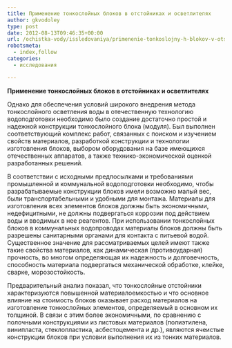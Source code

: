 ```yaml
---
title: Применение тонкослойных блоков в отстойниках и осветлителях
author: gkvodoley
type: post
date: 2012-08-13T09:46:35+00:00
url: /ochistka-vody/issledovaniya/primenenie-tonkoslojny-h-blokov-v-otstojnikah-i-osvetlitelyah.html
robotsmeta:
  - index,follow
categories:
  - исследования

---
```

 **Применение тонкослойных блоков в отстойниках и осветлителях**
  
Однако для обеспечения условий широкого внедрения метода тонкослойного осветления воды в отечественную технологию водоподготовки необходимо было создание достаточно простой и надежной конструкции тонкослойного блока (модуля). Был выполнен соответствующий комплекс работ, связанных с поиском и изучением свойств материалов, разработкой конструкции и технологии изготовления блоков, выбором оборудования на базе имеющихся отечественных аппаратов, а также технико-экономической оценкой разработанных решений.
  
В соответствии с исходными предпосылками и требованиями промышленной и коммунальной водоподготовки необходимо, чтобы разрабатываемые конструкции блоков имели возможно малый вес, были транспортабельными и удобными для монтажа. Материалы для изготовления всех элементов блоков должны быть экономичными, недефицитными, не должны подвергаться коррозии под действием воды и вводимых в нее реагентов. При использовании тонкослойных блоков в коммунальных водопроводах материалы блоков должны быть разрешены санитарными органами для контакта с питьевой водой. Существенное значение для рассматриваемых целей имеют также такие свойства материалов, как динамическая (противоударная) прочность, во многом определяющая их надежность и долговечность, способность материала подвергаться механической обработке, клейке, сварке, морозостойкость.
  
Предварительный анализ показал, что тонкослойные отстойники характеризуются повышенной материалоемкостью и что основное влияние на стоимость блоков оказывает расход материалов на изготовление тонкослойных элементов, определяемый в основном их толщиной. В связи с этим более экономичными, по сравнению с полочными конструкциями из листовых материалов (полиэтилена, винипласта, стеклопластика, асбестоцемента и др.), являются ячеистые конструкции блоков при условии выполнения их из тонких материалов.